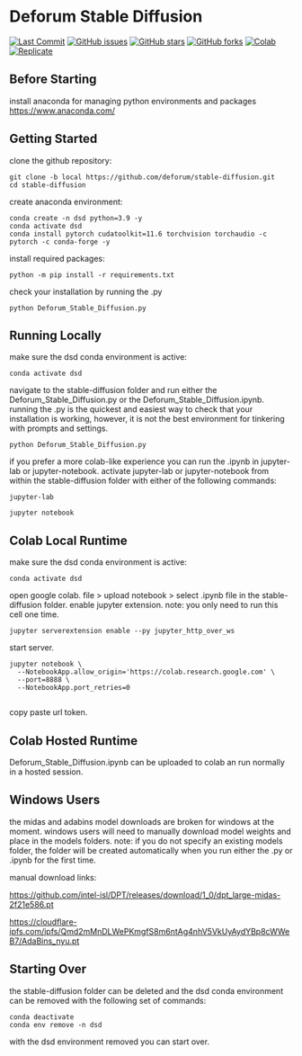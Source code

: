 
# Deforum Stable Diffusion

<p align="left">
    <a href="https://github.com/deforum/stable-diffusion/commits"><img alt="Last Commit" src="https://img.shields.io/github/last-commit/deforum/stable-diffusion"></a>
    <a href="https://github.com/deforum/stable-diffusion/issues"><img alt="GitHub issues" src="https://img.shields.io/github/issues/deforum/stable-diffusion"></a>
    <a href="https://github.com/deforum/stable-diffusion/stargazers"><img alt="GitHub stars" src="https://img.shields.io/github/stars/deforum/stable-diffusion"></a>
    <a href="https://github.com/deforum/stable-diffusion/network"><img alt="GitHub forks" src="https://img.shields.io/github/forks/deforum/stable-diffusion"></a>
    <a href="https://colab.research.google.com/github/deforum/stable-diffusion/blob/main/Deforum_Stable_Diffusion.ipynb"><img alt="Colab" src="https://colab.research.google.com/assets/colab-badge.svg"></a>  
    <a href="https://replicate.com/deforum/deforum_stable_diffusion"><img alt="Replicate" src="https://replicate.com/deforum/deforum_stable_diffusion/badge"></a>
</p>

## Before Starting
install anaconda for managing python environments and packages https://www.anaconda.com/


## Getting Started
clone the github repository:
```
git clone -b local https://github.com/deforum/stable-diffusion.git
cd stable-diffusion

```
create anaconda environment:
```
conda create -n dsd python=3.9 -y
conda activate dsd
conda install pytorch cudatoolkit=11.6 torchvision torchaudio -c pytorch -c conda-forge -y

```
install required packages:
```
python -m pip install -r requirements.txt

```

check your installation by running the .py
```
python Deforum_Stable_Diffusion.py

```


## Running Locally
make sure the dsd conda environment is active:
```
conda activate dsd

```
navigate to the stable-diffusion folder and run either the Deforum_Stable_Diffusion.py or the Deforum_Stable_Diffusion.ipynb. running the .py is the quickest and easiest way to check that your installation is working, however, it is not the best environment for tinkering with prompts and settings.
```
python Deforum_Stable_Diffusion.py

```
if you prefer a more colab-like experience you can run the .ipynb in jupyter-lab or jupyter-notebook. activate jupyter-lab or jupyter-notebook from within the stable-diffusion folder with either of the following commands:
```
jupyter-lab

```
```
jupyter notebook

```


## Colab Local Runtime
make sure the dsd conda environment is active:
```
conda activate dsd

```
open google colab. file > upload notebook > select .ipynb file in the stable-diffusion folder. enable jupyter extension. note: you only need to run this cell one time.
```
jupyter serverextension enable --py jupyter_http_over_ws

```
start server.
```
jupyter notebook \
  --NotebookApp.allow_origin='https://colab.research.google.com' \
  --port=8888 \
  --NotebookApp.port_retries=0
  
```
copy paste url token.


## Colab Hosted Runtime
Deforum_Stable_Diffusion.ipynb can be uploaded to colab an run normally in a hosted session.


## Windows Users
the midas and adabins model downloads are broken for windows at the moment. windows users will need to manually download model weights and place in the models folders. note: if you do not specify an existing models folder, the folder will be created automatically when you run either the .py or .ipynb for the first time.

manual download links:

https://github.com/intel-isl/DPT/releases/download/1_0/dpt_large-midas-2f21e586.pt

https://cloudflare-ipfs.com/ipfs/Qmd2mMnDLWePKmgfS8m6ntAg4nhV5VkUyAydYBp8cWWeB7/AdaBins_nyu.pt


## Starting Over
the stable-diffusion folder can be deleted and the dsd conda environment can be removed with the following set of commands:
```
conda deactivate
conda env remove -n dsd

```
with the dsd environment removed you can start over.
